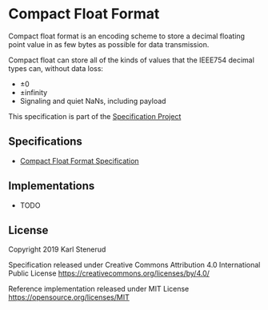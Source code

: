 Compact Float Format
====================

Compact float format is an encoding scheme to store a decimal floating point value in as few bytes as possible for data transmission.

Compact float can store all of the kinds of values that the IEEE754 decimal types can, without data loss:
* ±0
* ±infinity
* Signaling and quiet NaNs, including payload


This specification is part of the [Specification Project](https://github.com/kstenerud/specifications)



Specifications
--------------

* [Compact Float Format Specification](compact-float-specification.md)



Implementations
---------------

* TODO



License
-------

Copyright 2019 Karl Stenerud

Specification released under Creative Commons Attribution 4.0 International Public License https://creativecommons.org/licenses/by/4.0/

Reference implementation released under MIT License https://opensource.org/licenses/MIT
